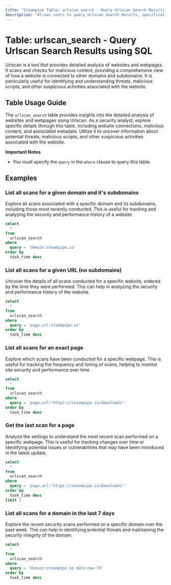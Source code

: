 ```yaml
---
title: "Steampipe Table: urlscan_search - Query Urlscan Search Results using SQL"
description: "Allows users to query Urlscan Search Results, specifically providing insights into the detailed analysis of websites and webpages."
---
```


# Table: urlscan_search - Query Urlscan Search Results using SQL

Urlscan is a tool that provides detailed analysis of websites and webpages. It scans and checks for malicious content, providing a comprehensive view of how a website is connected to other domains and subdomains. It is particularly useful for identifying and understanding threats, malicious scripts, and other suspicious activities associated with the website.

## Table Usage Guide

The `urlscan_search` table provides insights into the detailed analysis of websites and webpages using Urlscan. As a security analyst, explore specific details through this table, including website connections, malicious content, and associated metadata. Utilize it to uncover information about potential threats, malicious scripts, and other suspicious activities associated with the website.

**Important Notes**
- You must specify the `query` in the `where` clause to query this table.

## Examples

### List all scans for a given domain and it's subdomains
Explore all scans associated with a specific domain and its subdomains, including those most recently conducted. This is useful for tracking and analyzing the security and performance history of a website.

```sql
select
  *
from
  urlscan_search
where
  query = 'domain:steampipe.io'
order by
  task_time desc
```

### List all scans for a given URL (no subdomains)
Uncover the details of all scans conducted for a specific website, ordered by the time they were performed. This can help in analyzing the security and performance history of the website.

```sql
select
  *
from
  urlscan_search
where
  query = 'page.url:steampipe.io'
order by
  task_time desc
```

### List all scans for an exact page
Explore which scans have been conducted for a specific webpage. This is useful for tracking the frequency and timing of scans, helping to monitor site security and performance over time.

```sql
select
  *
from
  urlscan_search
where
  query = 'page.url:"https://steampipe.io/downloads"'
order by
  task_time desc
```

### Get the last scan for a page
Analyze the settings to understand the most recent scan performed on a specific webpage. This is useful for tracking changes over time or identifying potential issues or vulnerabilities that may have been introduced in the latest update.

```sql
select
  *
from
  urlscan_search
where
  query = 'page.url:"https://steampipe.io/downloads"'
order by
  task_time desc
limit 1
```

### List all scans for a domain in the last 7 days
Explore the recent security scans performed on a specific domain over the past week. This can help in identifying potential threats and maintaining the security integrity of the domain.

```sql
select
  *
from
  urlscan_search
where
  query = 'domain:steampipe.io date:now-7d'
order by
  task_time desc
```
